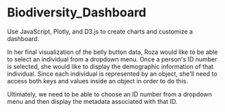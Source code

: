 # Biodiversity_Dashboard
Use JavaScript, Plotly, and D3.js to create charts and customize a dashboard.

In her final visualization of the belly button data, Roza would like to be able to select an individual from a dropdown menu. Once a person's ID number is selected, she would like to display the demographic information of that individual. Since each individual is represented by an object, she'll need to access both keys and values inside an object in order to do this.

Ultimately, we need to be able to choose an ID number from a dropdown menu and then display the metadata associated with that ID.
